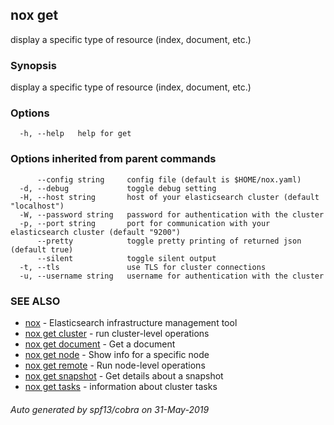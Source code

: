 ## nox get

display a specific type of resource (index, document, etc.)

### Synopsis

display a specific type of resource (index, document, etc.)

### Options

```
  -h, --help   help for get
```

### Options inherited from parent commands

```
      --config string     config file (default is $HOME/nox.yaml)
  -d, --debug             toggle debug setting
  -H, --host string       host of your elasticsearch cluster (default "localhost")
  -W, --password string   password for authentication with the cluster
  -p, --port string       port for communication with your elasticsearch cluster (default "9200")
      --pretty            toggle pretty printing of returned json (default true)
      --silent            toggle silent output
  -t, --tls               use TLS for cluster connections
  -u, --username string   username for authentication with the cluster
```

### SEE ALSO

* [nox](nox.md)	 - Elasticsearch infrastructure management tool
* [nox get cluster](nox_get_cluster.md)	 - run cluster-level operations
* [nox get document](nox_get_document.md)	 - Get a document
* [nox get node](nox_get_node.md)	 - Show info for a specific node
* [nox get remote](nox_get_remote.md)	 - Run node-level operations
* [nox get snapshot](nox_get_snapshot.md)	 - Get details about a snapshot
* [nox get tasks](nox_get_tasks.md)	 - information about cluster tasks

###### Auto generated by spf13/cobra on 31-May-2019
